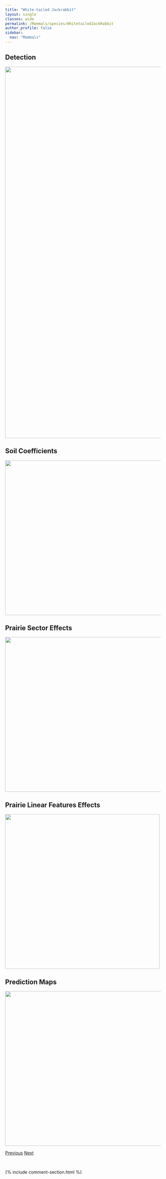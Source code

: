 ```yaml
---
title: "White-tailed Jackrabbit"
layout: single
classes: wide
permalink: /Mammals/species/WhitetailedJackRabbit
author_profile: false
sidebar:
  nav: "Mammals"
---
```


<h2>Detection</h2>

<a href="https://drive.google.com/uc?export=view&id=1clEg6K6P0AqIGDS7c8C5x5Q63Vgq5uYf">
<img src="https://drive.google.com/uc?export=view&id=1clEg6K6P0AqIGDS7c8C5x5Q63Vgq5uYf" height = "1200" width = "800">
</a>


<h2>Soil Coefficients</h2>

<a href="https://drive.google.com/uc?export=view&id=1CjDToyTQKNO5TPBj1C6iSD72D4kuxC6y">
<img src="https://drive.google.com/uc?export=view&id=1CjDToyTQKNO5TPBj1C6iSD72D4kuxC6y" height = "500" width = "1000">
</a>


<h2>Prairie Sector Effects</h2>

<a href="https://drive.google.com/uc?export=view&id=18-BC7B6uIePJpaZx6MTJtEcK3O76uOSC">
<img src="https://drive.google.com/uc?export=view&id=18-BC7B6uIePJpaZx6MTJtEcK3O76uOSC" height = "500" width = "1000">
</a>


<h2>Prairie Linear Features Effects</h2>

<a href="https://drive.google.com/uc?export=view&id=1MwvDjM3EyTkw8UxPulVoHNgD-y1dZp1F">
<img src="https://drive.google.com/uc?export=view&id=1MwvDjM3EyTkw8UxPulVoHNgD-y1dZp1F" height = "500" width = "500">
</a>


<h2>Prediction Maps</h2>

<a href="https://drive.google.com/uc?export=view&id=1JioveZGvFNUE-DEPjzKDgfEABUozMX1j">
<img src="https://drive.google.com/uc?export=view&id=1JioveZGvFNUE-DEPjzKDgfEABUozMX1j" height = "500" width = "1000">
</a>


<a href="/DevelopmentWebsite/Mammals/species/WhitetailedDeer" class="pagination--pager" title="Odocoileus virginianus">Previous</a> <a href="/DevelopmentWebsite/Mammals/species/Wolverine" class="pagination--pager" title="Gulo gulo">Next</a>

<p>&nbsp;</p>

{% include comment-section.html %}
